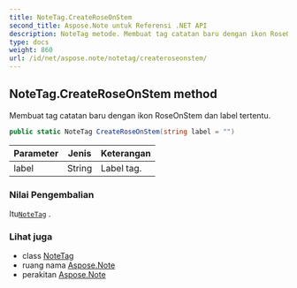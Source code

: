 ```yaml
---
title: NoteTag.CreateRoseOnStem
second_title: Aspose.Note untuk Referensi .NET API
description: NoteTag metode. Membuat tag catatan baru dengan ikon RoseOnStem dan label tertentu.
type: docs
weight: 860
url: /id/net/aspose.note/notetag/createroseonstem/
---
```

## NoteTag.CreateRoseOnStem method

Membuat tag catatan baru dengan ikon RoseOnStem dan label tertentu.

```csharp
public static NoteTag CreateRoseOnStem(string label = "")
```

| Parameter | Jenis | Keterangan |
| --- | --- | --- |
| label | String | Label tag. |

### Nilai Pengembalian

Itu[`NoteTag`](../) .

### Lihat juga

* class [NoteTag](../)
* ruang nama [Aspose.Note](../../notetag/)
* perakitan [Aspose.Note](../../../)


